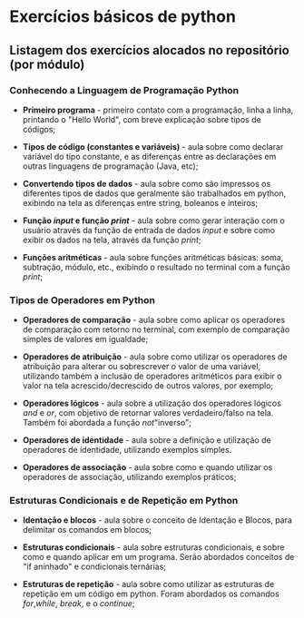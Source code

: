 # Exercícios básicos de python

## Listagem dos exercícios alocados no repositório (por módulo)

### Conhecendo a Linguagem de Programação Python

* **Primeiro programa** - primeiro contato com a programação, linha a linha, printando o "Hello World", com breve explicação sobre tipos de códigos;

* **Tipos de código (constantes e variáveis)** - aula sobre como declarar variável do tipo constante, e as diferenças entre as declarações em outras linguagens de programação (Java, etc);

* **Convertendo tipos de dados** - aula sobre como são impressos os diferentes tipos de dados que geralmente são trabalhados em python, exibindo na tela as diferenças entre string, boleanos e inteiros;

* **Função _input_ e função _print_** - aula sobre como gerar interação com o usuário através da função de entrada de dados _input_ e sobre como exibir os dados na tela, através da função _print_;

* **Funções aritméticas** - aula sobre funções aritméticas básicas: soma, subtração, módulo, etc., exibindo o resultado no terminal com a função _print_;

### Tipos de Operadores em Python

* **Operadores de comparação** - aula sobre como aplicar os operadores de comparação com retorno no terminal, com exemplo de comparação simples de valores em igualdade;

* **Operadores de atribuição** - aula sobre como utilizar os operadores de atribuição para alterar ou sobrescrever o valor de uma variável, utilizando também a inclusão de operadores aritméticos para exibir o valor na tela acrescido/decrescido de outros valores, por exemplo;

* **Operadores lógicos** - aula sobre a utilização dos operadores lógicos _and_ e _or_, com objetivo de retornar valores verdadeiro/falso na tela. Também foi abordada a função _not_"inverso";

* **Operadores de identidade** - aula sobre a definição e utilização de operadores de identidade, utilizando exemplos simples.

* **Operadores de associação** - aula sobre como e quando utilizar os operadores de associação, utilizando exemplos práticos;

### Estruturas Condicionais e de Repetição em Python

* **Identação e blocos** - aula sobre o conceito de Identação e Blocos, para delimitar os comandos em blocos;

* **Estruturas condicionais** - aula sobre estruturas condicionais, e sobre como e quando aplicar em um programa. Serão abordados conceitos de "if aninhado" e condicionais ternárias;

* **Estruturas de repetição** - aula sobre como utilizar as estruturas de repetição em um código em python. Foram abordados os comandos _for_,_while_, _break_, e o _continue_;
